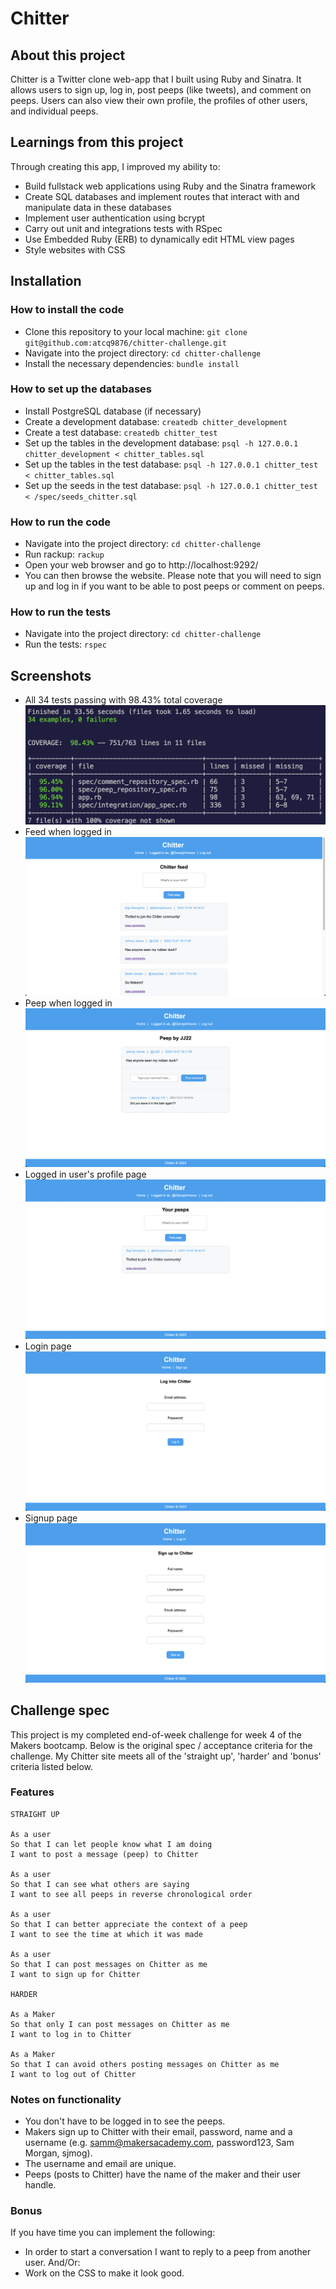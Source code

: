 Chitter
=================

## About this project
Chitter is a Twitter clone web-app that I built using Ruby and Sinatra. It allows users to sign up, log in, post peeps (like tweets), and comment on peeps. Users can also view their own profile, the profiles of other users, and individual peeps.

## Learnings from this project
Through creating this app, I improved my ability to:
- Build fullstack web applications using Ruby and the Sinatra framework
- Create SQL databases and implement routes that interact with and manipulate data in these databases
- Implement user authentication using bcrypt
- Carry out unit and integrations tests with RSpec
- Use Embedded Ruby (ERB) to dynamically edit HTML view pages
- Style websites with CSS

## Installation
### How to install the code
- Clone this repository to your local machine:
``git clone git@github.com:atcq9876/chitter-challenge.git``
- Navigate into the project directory:
``cd chitter-challenge``
- Install the necessary dependencies:
``bundle install``

### How to set up the databases
- Install PostgreSQL database (if necessary)
- Create a development database:
``createdb chitter_development``
- Create a test database:
``createdb chitter_test``
- Set up the tables in the development database:
``psql -h 127.0.0.1 chitter_development < chitter_tables.sql``
- Set up the tables in the test database:
``psql -h 127.0.0.1 chitter_test < chitter_tables.sql``
- Set up the seeds in the test database:
``psql -h 127.0.0.1 chitter_test < /spec/seeds_chitter.sql``

### How to run the code
- Navigate into the project directory:
``cd chitter-challenge``
- Run rackup:
``rackup``
- Open your web browser and go to http://localhost:9292/
- You can then browse the website. Please note that you will need to sign up and log in if you want to be able to post peeps or comment on peeps.

### How to run the tests
- Navigate into the project directory:
``cd chitter-challenge``
- Run the tests:
``rspec``

## Screenshots
- All 34 tests passing with 98.43% total coverage
![screenshot of tests and test coverage](./screenshots/tests.png)
- Feed when logged in
![screenshot of the Chitter feed for a logged in user](./screenshots/feed-logged-in.png)
- Peep when logged in
![screenshot of a peep for a logged in user](./screenshots/peep-logged-in.png)
- Logged in user's profile page
![screenshot of the logged in user's profile](./screenshots/logged-in-users-profile.png)
- Login page
![screenshot of the login page](./screenshots/login-page.png)
- Signup page
![screenshot of the signup page](./screenshots/signup-page.png)



## Challenge spec
This project is my completed end-of-week challenge for week 4 of the Makers bootcamp. Below is the original spec / acceptance criteria for the challenge. My Chitter site meets all of the 'straight up', 'harder' and 'bonus' criteria listed below.

### Features
```
STRAIGHT UP

As a user
So that I can let people know what I am doing  
I want to post a message (peep) to Chitter

As a user
So that I can see what others are saying  
I want to see all peeps in reverse chronological order

As a user
So that I can better appreciate the context of a peep
I want to see the time at which it was made

As a user
So that I can post messages on Chitter as me
I want to sign up for Chitter

HARDER

As a Maker
So that only I can post messages on Chitter as me
I want to log in to Chitter

As a Maker
So that I can avoid others posting messages on Chitter as me
I want to log out of Chitter
```

### Notes on functionality
* You don't have to be logged in to see the peeps.
* Makers sign up to Chitter with their email, password, name and a username (e.g. samm@makersacademy.com, password123, Sam Morgan, sjmog).
* The username and email are unique.
* Peeps (posts to Chitter) have the name of the maker and their user handle.

### Bonus
If you have time you can implement the following:
* In order to start a conversation I want to reply to a peep from another user.
And/Or:
* Work on the CSS to make it look good.
